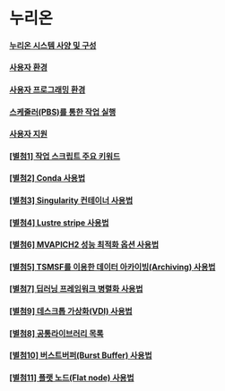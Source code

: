 # 누리온

#### [누리온 시스템 사양 및 구성](undefined/)

#### [사용자 환경](undefined-1/)

#### [사용자 프로그래밍 환경 ](../undefined-1/undefined-2/)

#### [스케줄러(PBS)를 통한 작업 실행 ](pbs/)

#### [사용자 지원 ](undefined-3.md)

#### [\[별첨1\] 작업 스크립트 주요 키워드 ](1.md)

#### [\[별첨2\] Conda 사용법](../undefined-1/2-conda/)

#### [\[별첨3\] Singularity 컨테이너 사용법](3-singularity/)

#### [\[별첨4\] Lustre stripe 사용법 ](4-lustre-stripe/)

#### [\[별첨6\] MVAPICH2 성능 최적화 옵션 사용법](../../../readme/undefined/undefined/6-mvapich2.md)

#### [\[별첨5\] TSMSF를 이용한 데이터 아카이빙(Archiving) 사용법 ](../../../readme/undefined/undefined/5-tsmsf-archiving/)

#### [\[별첨7\] 딥러닝 프레임워크 병렬화 사용법 ](../../../readme/undefined/undefined/7.md)

#### [\[별첨9\] 데스크톱 가상화(VDI) 사용법](../../../readme/undefined/undefined/9-vdi.md)

#### [\[별첨8\] 공통라이브러리 목록](../../../readme/undefined/undefined/8.md)

#### [\[별첨10\] 버스트버퍼(Burst Buffer) 사용법 ](../../../readme/undefined/undefined/10-burst-buffer/)

#### [\[별첨11\] 플랫 노드(Flat node) 사용법](../../../readme/undefined/undefined/11-flat-node.md)



